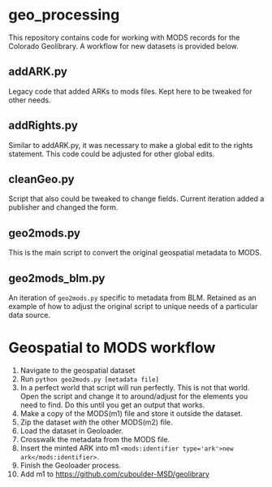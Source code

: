 # geo_processing

This repository contains code for working with MODS records for the Colorado Geolibrary. A workflow for new datasets is provided below.

## addARK.py

Legacy code that added ARKs to mods files. Kept here to be tweaked for other needs.

## addRights.py

Similar to addARK.py, it was necessary to make a global edit to the rights statement. This code could be adjusted for other global edits.

## cleanGeo.py

Script that also could be tweaked to change fields. Current iteration added a publisher and changed the form.

## geo2mods.py

This is the main script to convert the original geospatial metadata to MODS.

## geo2mods_blm.py

An iteration of `geo2mods.py` specific to metadata from BLM. Retained as an example of how to adjust the original script to unique needs of a particular data source.


# Geospatial to MODS workflow

1. Navigate to the geospatial dataset
2. Run `python geo2mods.py [metadata file]`
3. In a perfect world that script will run perfectly. This is not that world. Open the script and change it to around/adjust for the elements you need to find. 
Do this until you get an output that works.
4. Make a copy of the MODS(m1) file and store it outside the dataset.
5. Zip the dataset *with* the other MODS(m2) file.
6. Load the dataset in Geoloader. 
7. Crosswalk the metadata from the MODS file.
8. Insert the minted ARK into m1 `<mods:identifier type='ark'>new ark</mods:identifier>`.
9. Finish the Geoloader process.
10. Add m1 to https://github.com/cuboulder-MSD/geolibrary
